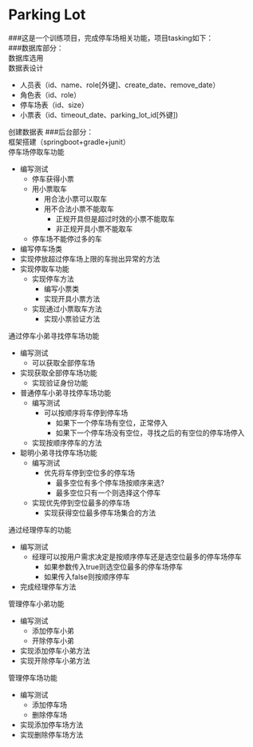 # Parking Lot
###这是一个训练项目，完成停车场相关功能，项目tasking如下：  
###数据库部分：  
数据库选用  
数据表设计  
 *  人员表（id、name、role[外键]、create_date、remove_date）  
 *  角色表（id、role）  
 *  停车场表（id、size）  
 *  小票表（id、timeout_date、parking_lot_id[外键])  
 
创建数据表
###后台部分：  
框架搭建（springboot+gradle+junit）  
停车场停取车功能  
  * 编写测试  
    *   停车获得小票  
    *   用小票取车  
        * 用合法小票可以取车  
        * 用不合法小票不能取车  
           *   正规开具但是超过时效的小票不能取车  
           *   非正规开具小票不能取车  
    *   停车场不能停过多的车  
  * 编写停车场类  
  * 实现停放超过停车场上限的车抛出异常的方法  
  * 实现停取车功能  
    *   实现停车方法  
        * 编写小票类  
        * 实现开具小票方法  
    *   实现通过小票取车方法  
        *   实现小票验证方法  
        
通过停车小弟寻找停车场功能  
  * 编写测试  
    *   可以获取全部停车场  
  * 实现获取全部停车场功能  
    *   实现验证身份功能  
  * 普通停车小弟寻找停车场功能  
    *   编写测试  
        * 可以按顺序将车停到停车场  
           *    如果下一个停车场有空位，正常停入  
           *    如果下一个停车场没有空位，寻找之后的有空位的停车场停入   
    *   实现按顺序停车的方法  
  * 聪明小弟寻找停车场功能  
     *  编写测试  
        *   优先将车停到空位多的停车场  
            *    最多空位有多个停车场按顺序来选?  
            *    最多空位只有一个则选择这个停车  
     *  实现优先停到空位最多的停车场  
        *   实现获得空位最多停车场集合的方法  
        
通过经理停车的功能  
  * 编写测试  
    *   经理可以按用户需求决定是按顺序停车还是选空位最多的停车场停车  
        *    如果参数传入true则选空位最多的停车场停车  
        *    如果传入false则按顺序停车  
  * 完成经理停车方法  
  
管理停车小弟功能  
  * 编写测试  
    *   添加停车小弟  
    *   开除停车小弟  
  * 实现添加停车小弟方法  
  * 实现开除停车小弟方法  
  
管理停车场功能  
  * 编写测试  
    *   添加停车场  
    *   删除停车场  
  * 实现添加停车场方法  
  * 实现删除停车场方法  